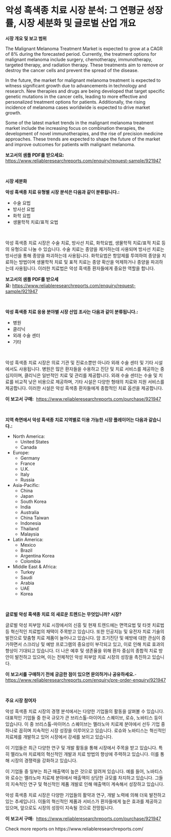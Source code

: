 <p><h1>악성 흑색종 치료 시장 분석: 그 연평균 성장률, 시장 세분화 및 글로벌 산업 개요</h1></p><p><strong>시장 개요 및 보고 범위</strong></p>
<p><p>The Malignant Melanoma Treatment Market is expected to grow at a CAGR of 8% during the forecasted period. Currently, the treatment options for malignant melanoma include surgery, chemotherapy, immunotherapy, targeted therapy, and radiation therapy. These treatments aim to remove or destroy the cancer cells and prevent the spread of the disease.</p><p>In the future, the market for malignant melanoma treatment is expected to witness significant growth due to advancements in technology and research. New therapies and drugs are being developed that target specific genetic mutations in the cancer cells, leading to more effective and personalized treatment options for patients. Additionally, the rising incidence of melanoma cases worldwide is expected to drive market growth.</p><p>Some of the latest market trends in the malignant melanoma treatment market include the increasing focus on combination therapies, the development of novel immunotherapies, and the rise of precision medicine approaches. These trends are expected to shape the future of the market and improve outcomes for patients with malignant melanoma.</p></p>
<p><strong>보고서의 샘플 PDF를 받으세요:</strong> <a href="https://www.reliableresearchreports.com/enquiry/request-sample/921947">https://www.reliableresearchreports.com/enquiry/request-sample/921947</a></p>
<p>&nbsp;</p>
<p><strong>시장 세분화</strong></p>
<p><strong>악성 흑색종 치료 유형별 시장 분석은 다음과 같이 분류됩니다.:</strong></p>
<p><ul><li>수술 요법</li><li>방사선 요법</li><li>화학 요법</li><li>생물학적 치료/표적 요법</li></ul></p>
<p>&nbsp;</p>
<p><p>악성 흑색종 치료 시장은 수술 치료, 방사선 치료, 화학요법, 생물학적 치료/표적 치료 등의 유형으로 나눌 수 있습니다. 수술 치료는 종양을 제거하는데 사용되며 방사선 치료는 방사선을 통해 종양을 파괴하는데 사용됩니다. 화학요법은 항암제를 투여하여 종양을 치료하는 방법이며 생물학적 치료 및 표적 치료는 종양 확산을 억제하거나 종양을 파괴하는데 사용됩니다. 이러한 치료법은 악성 흑색종 환자들에게 중요한 역할을 합니다.</p></p>
<p><strong>보고서의 샘플 PDF를 받으세요:</strong>&nbsp;<a href="https://www.reliableresearchreports.com/enquiry/request-sample/921947">https://www.reliableresearchreports.com/enquiry/request-sample/921947</a></p>
<p>&nbsp;</p>
<p><strong> 악성 흑색종 치료 응용 분야별 시장 산업 조사는 다음과 같이 분류됩니다.:</strong></p>
<p><ul><li>병원</li><li>클리닉</li><li>외래 수술 센터</li><li>기타</li></ul></p>
<p>&nbsp;</p>
<p><p>악성 흑색종 치료 시장은 의료 기관 및 진료소뿐만 아니라 외래 수술 센터 및 기타 시설에서도 사용됩니다. 병원은 많은 환자들을 수용하고 진단 및 치료 서비스를 제공하는 중심지이며, 클리닉은 일반적인 치료 및 관리를 제공합니다. 외래 수술 센터는 수술 및 치료를 비교적 낮은 비용으로 제공하며, 기타 시설은 다양한 형태의 치료와 지원 서비스를 제공합니다. 이러한 시설은 악성 흑색종 환자들에게 종합적인 치료 옵션을 제공합니다.</p></p>
<p><strong>이 보고서 구매:</strong>&nbsp; <a href="https://www.reliableresearchreports.com/purchase/921947">https://www.reliableresearchreports.com/purchase/921947</a></p>
<p>&nbsp;</p>
<p><strong>지역 측면에서 악성 흑색종 치료 지역별로 이용 가능한 시장 플레이어는 다음과 같습니다.:</strong></p>
<p><ul>
    <li>
        North America:
        <ul>
            <li>United States</li>
            <li>Canada</li>
        </ul>
    </li>
    <li>
        Europe:
        <ul>
            <li>Germany</li>
            <li>France</li>
            <li>U.K.</li>
            <li>Italy</li>
            <li>Russia</li>
        </ul>
    </li>
    <li>
        Asia-Pacific:
        <ul>
            <li>China</li>
            <li>Japan</li>
            <li>South Korea</li>
            <li>India</li>
            <li>Australia</li>
            <li>China Taiwan</li>
            <li>Indonesia</li>
            <li>Thailand</li>
            <li>Malaysia</li>
        </ul>
    </li>
    <li>
        Latin America:
        <ul>
            <li>Mexico</li>
            <li>Brazil</li>
            <li>Argentina Korea</li>
            <li>Colombia</li>
        </ul>
    </li>
    <li>
        Middle East & Africa:
        <ul>
            <li>Turkey</li>
            <li>Saudi</li>
            <li>Arabia</li>
            <li>UAE</li>
            <li>Korea</li>
        </ul>
    </li>
    </ul></p>
<p>&nbsp;</p>
<p><strong>글로벌 악성 흑색종 치료 의 새로운 트렌드는 무엇입니까? 시장?</strong></p>
<p><p>글로벌 악성 피부암 치료 시장에서의 신흥 및 현재 트렌드에는 면역요법 및 타겟 치료법 등 혁신적인 치료법의 채택이 주목받고 있습니다. 또한 인공지능 및 유전자 치료 기술의 발전으로 맞춤형 치료 제품이 늘어나고 있습니다. 암 조기진단 및 예방에 대한 관심이 증가하면서 스크리닝 및 예방 프로그램의 중요성이 부각되고 있고, 이로 인해 치료 효과의 향상이 기대되고 있습니다. 더 나은 예후 및 생존율을 위해 환자 중심의 종합적 치료 방안이 발전하고 있으며, 이는 전체적인 악성 피부암 치료 시장의 성장을 촉진하고 있습니다.</p></p>
<p><strong>이 보고서를 구매하기 전에 궁금한 점이 있으면 문의하거나 공유하세요.</strong>- <a href="https://www.reliableresearchreports.com/enquiry/pre-order-enquiry/921947">https://www.reliableresearchreports.com/enquiry/pre-order-enquiry/921947</a></p>
<p>&nbsp;</p>
<p><strong>주요 시장 참여자</strong></p>
<p><p>악성 흑색종 치료 시장의 경쟁 분석에서는 다양한 기업들의 활동을 살펴볼 수 있습니다. 대표적인 기업들 중 한국 규모가 큰 브리스톨-마이어스 스퀘이브, 로슈, 노바티스 등이 있습니다. 이 중 브리스톨-마이어스 스퀘이브는 멜라노마 치료제 분야에서 선두 기업 중 하나로 꼽히며 지속적인 시장 성장을 이루어오고 있습니다. 로슈와 노바티스는 혁신적인 치료제를 개발하고 있어 시장에서 강세를 보이고 있습니다.</p><p>이 기업들은 최근 다양한 연구 및 개발 활동을 통해 시장에서 주목을 받고 있습니다. 특히 멜라노마 치료제의 혁신적인 개발과 치료 방법의 향상에 주력하고 있습니다. 이를 통해 시장의 경쟁력을 강화하고 있습니다.</p><p>이 기업들 중 일부는 최근 매출액이 높은 것으로 알려져 있습니다. 예를 들어, 노바티스와 로슈는 멜라노마 치료제 분야에서 매출액이 상당한 규모를 차지하고 있습니다. 그들의 지속적인 연구 및 혁신적인 제품 개발로 인해 매출액이 계속해서 성장하고 있습니다.</p><p>악성 흑색종 치료 시장은 다양한 기업들의 활약과 연구, 개발 노력에 의해 더욱 발전하고 있는 추세입니다. 이들의 혁신적인 제품과 서비스가 환자들에게 높은 효과를 제공하고 있으며, 앞으로도 시장의 성장이 지속될 것으로 전망됩니다.</p></p>
<p><strong>이 보고서 구매:</strong>&nbsp;&nbsp;<a href="https://www.reliableresearchreports.com/purchase/921947">https://www.reliableresearchreports.com/purchase/921947</a></p>
<p>Check more reports on https://www.reliableresearchreports.com/</p>
